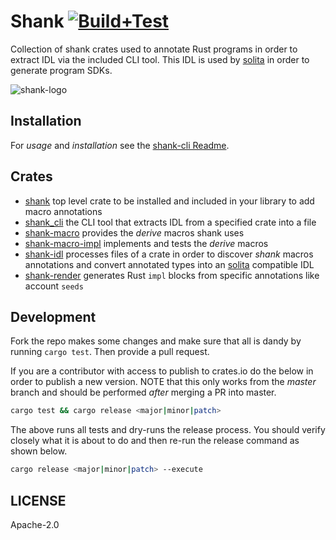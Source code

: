 # Shank [![Build+Test](https://github.com/metaplex-foundation/shank/actions/workflows/build+test.yml/badge.svg)](https://github.com/metaplex-foundation/shank/actions/workflows/build+test.yml)

Collection of shank crates used to annotate Rust programs in order to extract IDL via the
included CLI tool. This IDL is used by [solita](https://github.com/metaplex-foundation/solita) in order to generate program SDKs.

![shank-logo](./shank/assets/shank-logo.gif)

## Installation

For _usage_ and _installation_ see the [shank-cli Readme](./shank-cli/README.md).

## Crates

- [shank](./shank) top level crate to be installed and included in your library to add macro
  annotations
- [shank_cli](./shank-cli) the CLI tool that extracts IDL from a specified crate into a file
- [shank-macro](./shank-macro) provides the _derive_ macros shank uses
- [shank-macro-impl](./shank-macro-impl) implements and tests the _derive_ macros
- [shank-idl](./shank-idl) processes files of a crate in order to discover _shank_ macros
  annotations and convert annotated types into an [solita](https://github.com/metaplex-foundation/solita) compatible IDL
- [shank-render](./shank-render) generates Rust `impl` blocks from specific annotations like
  account `seeds` 

## Development

Fork the repo makes some changes and make sure that all is dandy by running `cargo test`. Then
provide a pull request.

If you are a contributor with access to publish to crates.io do the below in order to publish a
new version. NOTE that this only works from the _master_ branch and should be performed _after_
merging a PR into master.

```sh
cargo test && cargo release <major|minor|patch>
```

The above runs all tests and dry-runs the release process. You should verify closely what it is
about to do and then re-run the release command as shown below.

```sh
cargo release <major|minor|patch> --execute
```

## LICENSE

Apache-2.0
